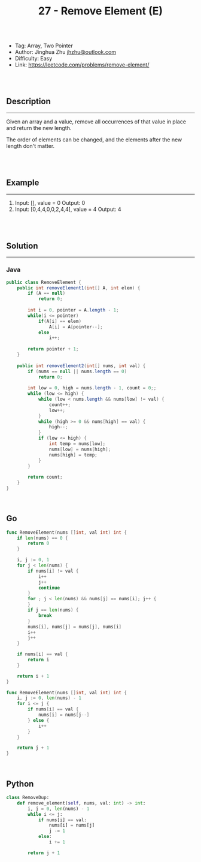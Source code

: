 # <center>27 - Remove Element (E)</center> 



<br></br>

* Tag: Array, Two Pointer
* Author: Jinghua Zhu <jhzhu@outlook.com>
* Difficulty: Easy
* Link: https://leetcode.com/problems/remove-element/

<br></br>



## Description
----
Given an array and a value, remove all occurrences of that value in place and return the new length.

The order of elements can be changed, and the elements after the new length don't matter.

<br></br>



## Example
----
1. Input: [], value = 0 Output: 0
2. Input:  [0,4,4,0,0,2,4,4], value = 4 Output: 4

<br></br>



## Solution
----
### Java
```java
public class RemoveElement {
    public int removeElement1(int[] A, int elem) {
    	if (A == null)
    		return 0;
    	
        int i = 0, pointer = A.length - 1;
        while(i <= pointer)
            if(A[i] == elem)
                A[i] = A[pointer--];
            else
                i++;
        
        return pointer + 1;
    }
	
    public int removeElement2(int[] nums, int val) {
        if (nums == null || nums.length == 0)
            return 0;
        
        int low = 0, high = nums.length - 1, count = 0;;
        while (low <= high) {
            while (low < nums.length && nums[low] != val) {
            	count++;
                low++;
            }
            while (high >= 0 && nums[high] == val) {
                high--;
            }
            if (low <= high) {
                int temp = nums[low];
                nums[low] = nums[high];
                nums[high] = temp;
            }
        }
        
        return count;
    }
}
```

<br>


## Go
```go
func RemoveElement(nums []int, val int) int {
	if len(nums) == 0 {
		return 0
	}

	i, j := 0, 1
	for j < len(nums) {
		if nums[i] != val {
			i++
			j++
			continue
		}
		for ; j < len(nums) && nums[j] == nums[i]; j++ {
		}
		if j == len(nums) {
			break
		}
		nums[i], nums[j] = nums[j], nums[i]
		i++
		j++
	}

	if nums[i] == val {
		return i
	}

	return i + 1
}
```

```go
func RemoveElement(nums []int, val int) int {
	i, j := 0, len(nums) - 1
	for i <= j {
		if nums[i] == val {
			nums[i] = nums[j--]
		} else {
			i++
		}
	}

	return j + 1
}
```

<br>


## Python
```python
class RemoveDup:
    def remove_element(self, nums, val: int) -> int:
        i, j = 0, len(nums) - 1
        while i <= j:
            if nums[i] == val:
                nums[i] = nums[j]
                j -= 1
            else:
                i += 1

        return j + 1
```
